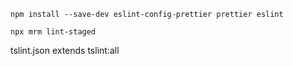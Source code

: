 `npm install --save-dev eslint-config-prettier prettier eslint`

`npx mrm lint-staged`

tslint.json extends tslint:all
